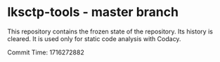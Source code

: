 # lksctp-tools - master branch

This repository contains the frozen state of the repository.
Its history is cleared. It is used only for static code
analysis with Codacy.

Commit Time: 1716272882